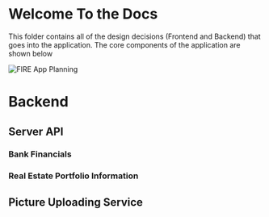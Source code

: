 # Welcome To the Docs

This folder contains all of the design decisions (Frontend and Backend) that goes into the application. 
The core components of the application are shown below

![FIRE App Planning](https://user-images.githubusercontent.com/59156097/209717036-32dd4cca-7e2b-48cc-bd56-9097e9513a6e.jpg)

# Backend

## Server API

### Bank Financials


### Real Estate Portfolio Information


## Picture Uploading Service

